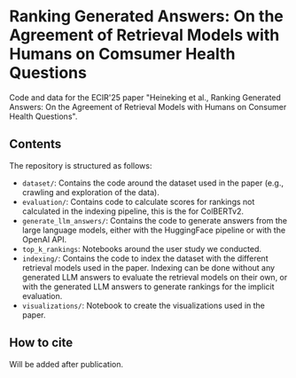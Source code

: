 # Ranking Generated Answers: On the Agreement of Retrieval Models with Humans on Comsumer Health Questions
Code and data for the ECIR'25 paper "Heineking et al., Ranking Generated Answers: On the Agreement of Retrieval Models with Humans on Consumer Health Questions".


## Contents
The repository is structured as follows:
- `dataset/`: Contains the code around the dataset used in the paper (e.g., crawling and exploration of the data).
- `evaluation/`: Contains code to calculate scores for rankings not calculated in the indexing pipeline, this is the for ColBERTv2.
- `generate_llm_answers/`: Contains the code to generate answers from the large language models, either with the HuggingFace pipeline or with the OpenAI API.
- `top_k_rankings`: Notebooks around the user study we conducted.
- `indexing/`: Contains the code to index the dataset with the different retrieval models used in the paper. Indexing can be done without any generated LLM answers to evaluate the retrieval models on their own, or with the generated LLM answers to generate rankings for the implicit evaluation.
- `visualizations/`: Notebook to create the visualizations used in the paper.


## How to cite
Will be added after publication.
